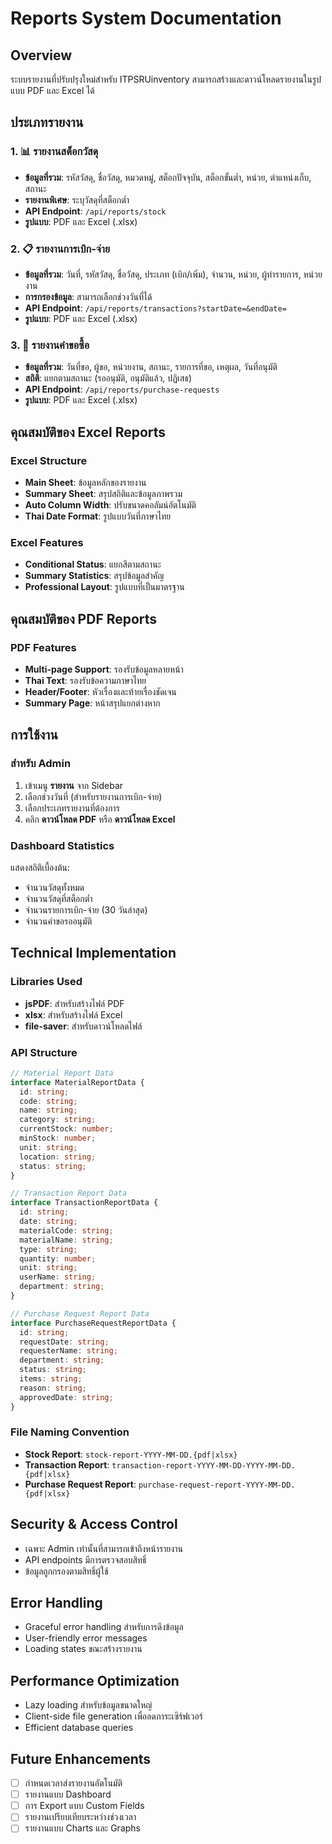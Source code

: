 # Reports System Documentation

## Overview
ระบบรายงานที่ปรับปรุงใหม่สำหรับ ITPSRUinventory สามารถสร้างและดาวน์โหลดรายงานในรูปแบบ PDF และ Excel ได้

## ประเภทรายงาน

### 1. 📊 รายงานสต็อกวัสดุ
- **ข้อมูลที่รวม**: รหัสวัสดุ, ชื่อวัสดุ, หมวดหมู่, สต็อกปัจจุบัน, สต็อกขั้นต่ำ, หน่วย, ตำแหน่งเก็บ, สถานะ
- **รายงานพิเศษ**: ระบุวัสดุที่สต็อกต่ำ
- **API Endpoint**: `/api/reports/stock`
- **รูปแบบ**: PDF และ Excel (.xlsx)

### 2. 📋 รายงานการเบิก-จ่าย
- **ข้อมูลที่รวม**: วันที่, รหัสวัสดุ, ชื่อวัสดุ, ประเภท (เบิก/เพิ่ม), จำนวน, หน่วย, ผู้ทำรายการ, หน่วยงาน
- **การกรองข้อมูล**: สามารถเลือกช่วงวันที่ได้
- **API Endpoint**: `/api/reports/transactions?startDate=&endDate=`
- **รูปแบบ**: PDF และ Excel (.xlsx)

### 3. 🛒 รายงานคำขอซื้อ
- **ข้อมูลที่รวม**: วันที่ขอ, ผู้ขอ, หน่วยงาน, สถานะ, รายการที่ขอ, เหตุผล, วันที่อนุมัติ
- **สถิติ**: แยกตามสถานะ (รออนุมัติ, อนุมัติแล้ว, ปฏิเสธ)
- **API Endpoint**: `/api/reports/purchase-requests`
- **รูปแบบ**: PDF และ Excel (.xlsx)

## คุณสมบัติของ Excel Reports

### Excel Structure
- **Main Sheet**: ข้อมูลหลักของรายงาน
- **Summary Sheet**: สรุปสถิติและข้อมูลภาพรวม
- **Auto Column Width**: ปรับขนาดคอลัมน์อัตโนมัติ
- **Thai Date Format**: รูปแบบวันที่ภาษาไทย

### Excel Features
- **Conditional Status**: แยกสีตามสถานะ
- **Summary Statistics**: สรุปข้อมูลสำคัญ
- **Professional Layout**: รูปแบบที่เป็นมาตรฐาน

## คุณสมบัติของ PDF Reports

### PDF Features
- **Multi-page Support**: รองรับข้อมูลหลายหน้า
- **Thai Text**: รองรับข้อความภาษาไทย
- **Header/Footer**: หัวเรื่องและท้ายเรื่องชัดเจน
- **Summary Page**: หน้าสรุปแยกต่างหาก

## การใช้งาน

### สำหรับ Admin
1. เข้าเมนู **รายงาน** จาก Sidebar
2. เลือกช่วงวันที่ (สำหรับรายงานการเบิก-จ่าย)
3. เลือกประเภทรายงานที่ต้องการ
4. คลิก **ดาวน์โหลด PDF** หรือ **ดาวน์โหลด Excel**

### Dashboard Statistics
แสดงสถิติเบื้องต้น:
- จำนวนวัสดุทั้งหมด
- จำนวนวัสดุที่สต็อกต่ำ
- จำนวนรายการเบิก-จ่าย (30 วันล่าสุด)
- จำนวนคำขอรออนุมัติ

## Technical Implementation

### Libraries Used
- **jsPDF**: สำหรับสร้างไฟล์ PDF
- **xlsx**: สำหรับสร้างไฟล์ Excel
- **file-saver**: สำหรับดาวน์โหลดไฟล์

### API Structure
```typescript
// Material Report Data
interface MaterialReportData {
  id: string;
  code: string;
  name: string;
  category: string;
  currentStock: number;
  minStock: number;
  unit: string;
  location: string;
  status: string;
}

// Transaction Report Data
interface TransactionReportData {
  id: string;
  date: string;
  materialCode: string;
  materialName: string;
  type: string;
  quantity: number;
  unit: string;
  userName: string;
  department: string;
}

// Purchase Request Report Data
interface PurchaseRequestReportData {
  id: string;
  requestDate: string;
  requesterName: string;
  department: string;
  status: string;
  items: string;
  reason: string;
  approvedDate: string;
}
```

### File Naming Convention
- **Stock Report**: `stock-report-YYYY-MM-DD.{pdf|xlsx}`
- **Transaction Report**: `transaction-report-YYYY-MM-DD-YYYY-MM-DD.{pdf|xlsx}`
- **Purchase Request Report**: `purchase-request-report-YYYY-MM-DD.{pdf|xlsx}`

## Security & Access Control
- เฉพาะ Admin เท่านั้นที่สามารถเข้าถึงหน้ารายงาน
- API endpoints มีการตรวจสอบสิทธิ์
- ข้อมูลถูกกรองตามสิทธิ์ผู้ใช้

## Error Handling
- Graceful error handling สำหรับการดึงข้อมูล
- User-friendly error messages
- Loading states ขณะสร้างรายงาน

## Performance Optimization
- Lazy loading สำหรับข้อมูลขนาดใหญ่
- Client-side file generation เพื่อลดภาระเซิร์ฟเวอร์
- Efficient database queries

## Future Enhancements
- [ ] กำหนดเวลาส่งรายงานอัตโนมัติ
- [ ] รายงานแบบ Dashboard
- [ ] การ Export แบบ Custom Fields
- [ ] รายงานเปรียบเทียบระหว่างช่วงเวลา
- [ ] รายงานแบบ Charts และ Graphs
